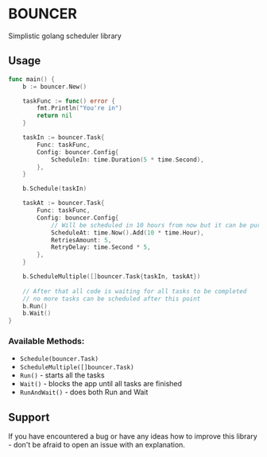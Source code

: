 # BOUNCER
Simplistic golang scheduler library

## Usage
```go
func main() {
    b := bouncer.New()

    taskFunc := func() error {
        fmt.Println("You're in")
        return nil
    }

    taskIn := bouncer.Task{
        Func: taskFunc,
        Config: bouncer.Config{
            ScheduleIn: time.Duration(5 * time.Second),
        },
    }

    b.Schedule(taskIn)

    taskAt := bouncer.Task{
        Func: taskFunc,
        Config: bouncer.Config{
            // Will be scheduled in 10 hours from now but it can be pure time.Time struct
            ScheduleAt: time.Now().Add(10 * time.Hour), 
            RetriesAmount: 5,
            RetryDelay: time.Second * 5,
        },
    }

    b.ScheduleMultiple([]bouncer.Task{taskIn, taskAt})
    
    // After that all code is waiting for all tasks to be completed
    // no more tasks can be scheduled after this point
    b.Run()
    b.Wait()
}
```

### Available Methods:
- ```Schedule(bouncer.Task)```
- ```ScheduleMultiple([]bouncer.Task)```
- ```Run()``` - starts all the tasks
- ```Wait()``` - blocks  the app until all tasks are finished
- ```RunAndWait()``` - does both Run and Wait

## Support
If you have encountered a bug or have any ideas how to improve this library - don't be afraid to open an issue with an explanation.
